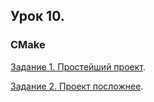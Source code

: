 ## Урок 10.

### CMake

[Задание 1. Простейший проект](https://github.com/VaryamoAratar/homeWorksMain/tree/main/Lesson%209.%20Operator%20overloading/Task1.%20Comparisons%20in%20fractions).

[Задание 2. Проект посложнее](https://github.com/VaryamoAratar/homeWorksMain/tree/main/Lesson%209.%20Operator%20overloading/Task2.%20Other%20operations%20with%20fractions).